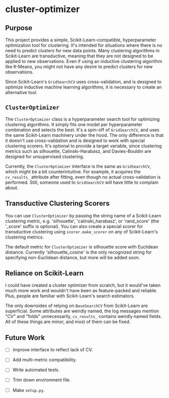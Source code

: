 # cluster-optimizer

## Purpose

This project provides a simple, Scikit-Learn-compatible, hyperparameter optimization tool for clustering. It's intended for situations where there is no need to predict clusters for new data points. Many clustering algorithms in Scikit-Learn are transductive, meaning that they are not designed to be applied to new observations. Even if using an inductive clustering algorithm like K-Means, you might not have any desire to predict clusters for new observations.

Since Scikit-Learn's `GridSearchCV` uses cross-validation, and is designed to optimize inductive machine learning algorithms, it is necessary to create an alternative tool.

## `ClusterOptimizer`

The `ClusterOptimizer` class is a hyperparameter search tool for optimizing clustering algorithms. It simply fits one model per hyperparameter combination and selects the best. It's a spin-off of `GridSearchCV`, and uses the same Scikit-Learn machinery under the hood. The only difference is that it doesn't use cross-validation and is designed to work with special clustering scorers. It's optional to provide a target variable, since clustering metrics such as silhouette, Calinski-Harabasz, and Davies-Bouldin are designed for unsupervised clustering.

Currently, the `ClusterOptimizer` interface is the same as `GridSearchCV`, which might be a bit counterintuitive. For example, it acquires the `cv_results_` attribute after fitting, even though no actual cross-validation is performed. Still, someone used to `GridSearchCV` will have little to complain about.

## Transductive Clustering Scorers

You can use `ClusterOptimizer` by passing the string name of a Scikit-Learn clustering metric, e.g. 'silhouette', 'calinski_harabasz', or 'rand_score' (the '_score' suffix is optional). You can also create a special scorer for transductive clustering using `scorer.make_scorer` on any of Scikit-Learn's clustering metrics.

The default metric for `ClusterOptimizer` is silhouette score with Euclidean distance. Currently 'silhouette_cosine' is the only recognized string for specifying non-Euclidean distance, but more will be added soon.

## Reliance on Scikit-Learn

I could have created a cluster optimizer from scratch, but it would've taken much more work and wouldn't have been as feature-packed and reliable. Plus, people are familiar with Scikit-Learn's search estimators.

The only downsides of relying on `BaseSearchCV` from Scikit-Learn are superficial. Some attributes are weirdly named, the log messages mention "CV" and "folds" unnecessarily, `cv_results_` contains weirdly named fields. All of these things are minor, and most of them can be fixed.

## Future Work

- [ ] Improve interface to reflect lack of CV.

- [ ] Add multi-metric compatibility.

- [ ] Write automated tests.

- [ ] Trim down environment file.

- [ ] Make `setup.py`.